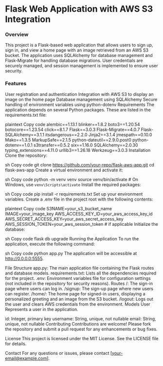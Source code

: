 # Flask Web Application with AWS S3 Integration
### Overview
This project is a Flask-based web application that allows users to sign up, sign in, and view a home page with an image retrieved from an AWS S3 bucket. The application uses SQLAlchemy for database management and Flask-Migrate for handling database migrations. User credentials are securely managed, and session management is implemented to ensure user security.

### Features
User registration and authentication
Integration with AWS S3 to display an image on the home page
Database management using SQLAlchemy
Secure handling of environment variables using python-dotenv
Requirements
The application depends on several Python packages. These are listed in the requirements.txt file:

plaintext
Copy code
alembic==1.13.1
blinker==1.8.2
boto3==1.20.54
botocore==1.23.54
click==8.1.7
Flask==3.0.3
Flask-Migrate==4.0.7
Flask-SQLAlchemy==3.1.1
itsdangerous==2.2.0
Jinja2==3.1.4
jmespath==0.10.0
Mako==1.3.5
MarkupSafe==2.1.5
python-dateutil==2.9.0.post0
python-dotenv==1.0.1
s3transfer==0.5.2
six==1.16.0
SQLAlchemy==2.0.30
typing_extensions==4.11.0
urllib3==1.26.18
Werkzeug==3.0.3
Installation
Clone the repository:

sh
Copy code
git clone https://github.com/your-repo/flask-aws-app.git
cd flask-aws-app
Create a virtual environment and activate it:

sh
Copy code
python -m venv venv
source venv/bin/activate  # On Windows, use `venv\Scripts\activate`
Install the required packages:

sh
Copy code
pip install -r requirements.txt
Set up your environment variables. Create a .env file in the project root with the following contents:

plaintext
Copy code
S3NAME=your_s3_bucket_name
IMAGE=your_image_key
AWS_ACCESS_KEY_ID=your_aws_access_key_id
AWS_SECRET_ACCESS_KEY=your_aws_secret_access_key
AWS_SESSION_TOKEN=your_aws_session_token  # if applicable
Initialize the database:

sh
Copy code
flask db upgrade
Running the Application
To run the application, execute the following command:

sh
Copy code
python app.py
The application will be accessible at http://0.0.0.0:5555.

File Structure
app.py: The main application file containing the Flask routes and database models.
requirements.txt: Lists all the dependencies required for the project.
.env: Environment variables file for configuration settings (not included in the repository for security reasons).
Routes
/: The sign-in page where users can log in.
/signup: The sign-up page where new users can register.
/home/<username>: The home page for signed-in users, displaying a personalized greeting and an image from the S3 bucket.
/logout: Logs out the user and clears AWS credentials from the environment.
Models
User
Represents a user in the application.

id: Integer, primary key
username: String, unique, not nullable
email: String, unique, not nullable
Contributing
Contributions are welcome! Please fork the repository and submit a pull request for any enhancements or bug fixes.

License
This project is licensed under the MIT License. See the LICENSE file for details.

Contact
For any questions or issues, please contact [your-email@example.com].

